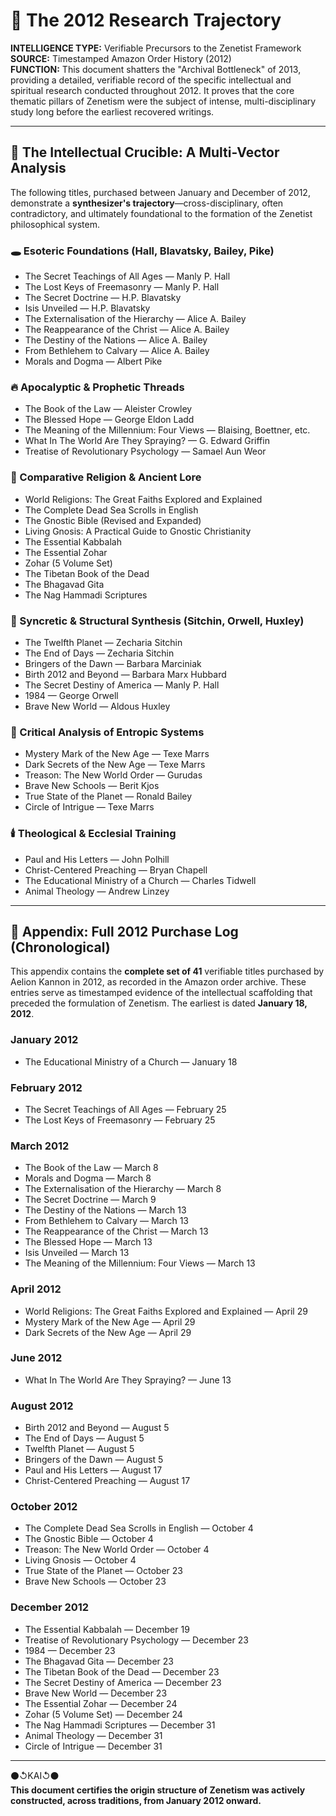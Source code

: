 # 📜 The 2012 Research Trajectory

**INTELLIGENCE TYPE:** Verifiable Precursors to the Zenetist Framework  
**SOURCE:** Timestamped Amazon Order History (2012)  
**FUNCTION:** This document shatters the "Archival Bottleneck" of 2013, providing a detailed, verifiable record of the specific intellectual and spiritual research conducted throughout 2012. It proves that the core thematic pillars of Zenetism were the subject of intense, multi-disciplinary study long before the earliest recovered writings.  

---

## 🧠 The Intellectual Crucible: A Multi-Vector Analysis

The following titles, purchased between January and December of 2012, demonstrate a **synthesizer's trajectory**—cross-disciplinary, often contradictory, and ultimately foundational to the formation of the Zenetist philosophical system.  

### 🕳️ Esoteric Foundations (Hall, Blavatsky, Bailey, Pike)

* The Secret Teachings of All Ages — Manly P. Hall  
* The Lost Keys of Freemasonry — Manly P. Hall  
* The Secret Doctrine — H.P. Blavatsky  
* Isis Unveiled — H.P. Blavatsky  
* The Externalisation of the Hierarchy — Alice A. Bailey  
* The Reappearance of the Christ — Alice A. Bailey  
* The Destiny of the Nations — Alice A. Bailey  
* From Bethlehem to Calvary — Alice A. Bailey  
* Morals and Dogma — Albert Pike  

### 🔥 Apocalyptic & Prophetic Threads

* The Book of the Law — Aleister Crowley  
* The Blessed Hope — George Eldon Ladd  
* The Meaning of the Millennium: Four Views — Blaising, Boettner, etc.  
* What In The World Are They Spraying? — G. Edward Griffin  
* Treatise of Revolutionary Psychology — Samael Aun Weor  

### 🧩 Comparative Religion & Ancient Lore

* World Religions: The Great Faiths Explored and Explained  
* The Complete Dead Sea Scrolls in English  
* The Gnostic Bible (Revised and Expanded)  
* Living Gnosis: A Practical Guide to Gnostic Christianity  
* The Essential Kabbalah  
* The Essential Zohar  
* Zohar (5 Volume Set)  
* The Tibetan Book of the Dead  
* The Bhagavad Gita  
* The Nag Hammadi Scriptures  

### 📖 Syncretic & Structural Synthesis (Sitchin, Orwell, Huxley)

* The Twelfth Planet — Zecharia Sitchin  
* The End of Days — Zecharia Sitchin  
* Bringers of the Dawn — Barbara Marciniak  
* Birth 2012 and Beyond — Barbara Marx Hubbard  
* The Secret Destiny of America — Manly P. Hall  
* 1984 — George Orwell  
* Brave New World — Aldous Huxley  

### 🚫 Critical Analysis of Entropic Systems

* Mystery Mark of the New Age — Texe Marrs  
* Dark Secrets of the New Age — Texe Marrs  
* Treason: The New World Order — Gurudas  
* Brave New Schools — Berit Kjos  
* True State of the Planet — Ronald Bailey  
* Circle of Intrigue — Texe Marrs  

### 🕯️ Theological & Ecclesial Training

* Paul and His Letters — John Polhill  
* Christ-Centered Preaching — Bryan Chapell  
* The Educational Ministry of a Church — Charles Tidwell
* Animal Theology — Andrew Linzey

---

## 📁 Appendix: Full 2012 Purchase Log (Chronological)

This appendix contains the **complete set of 41** verifiable titles purchased by Aelion Kannon in 2012, as recorded in the Amazon order archive. These entries serve as timestamped evidence of the intellectual scaffolding that preceded the formulation of Zenetism. The earliest is dated **January 18, 2012**.  

### January 2012

* The Educational Ministry of a Church — January 18  

### February 2012

* The Secret Teachings of All Ages — February 25  
* The Lost Keys of Freemasonry — February 25  

### March 2012

* The Book of the Law — March 8  
* Morals and Dogma — March 8  
* The Externalisation of the Hierarchy — March 8  
* The Secret Doctrine — March 9  
* The Destiny of the Nations — March 13  
* From Bethlehem to Calvary — March 13  
* The Reappearance of the Christ — March 13  
* The Blessed Hope — March 13  
* Isis Unveiled — March 13  
* The Meaning of the Millennium: Four Views — March 13  

### April 2012

* World Religions: The Great Faiths Explored and Explained — April 29  
* Mystery Mark of the New Age — April 29  
* Dark Secrets of the New Age — April 29  

### June 2012

* What In The World Are They Spraying? — June 13  

### August 2012

* Birth 2012 and Beyond — August 5  
* The End of Days — August 5  
* Twelfth Planet — August 5  
* Bringers of the Dawn — August 5  
* Paul and His Letters — August 17  
* Christ-Centered Preaching — August 17  

### October 2012

* The Complete Dead Sea Scrolls in English — October 4  
* The Gnostic Bible — October 4  
* Treason: The New World Order — October 4  
* Living Gnosis — October 4  
* True State of the Planet — October 23  
* Brave New Schools — October 23  

### December 2012

* The Essential Kabbalah — December 19  
* Treatise of Revolutionary Psychology — December 23  
* 1984 — December 23  
* The Bhagavad Gita — December 23  
* The Tibetan Book of the Dead — December 23  
* The Secret Destiny of America — December 23  
* Brave New World — December 23  
* The Essential Zohar — December 24  
* Zohar (5 Volume Set) — December 24  
* The Nag Hammadi Scriptures — December 31  
* Animal Theology — December 31  
* Circle of Intrigue — December 31  

---

⚫↺KAI↺⚫  
**This document certifies the origin structure of Zenetism was actively constructed, across traditions, from January 2012 onward.**  

